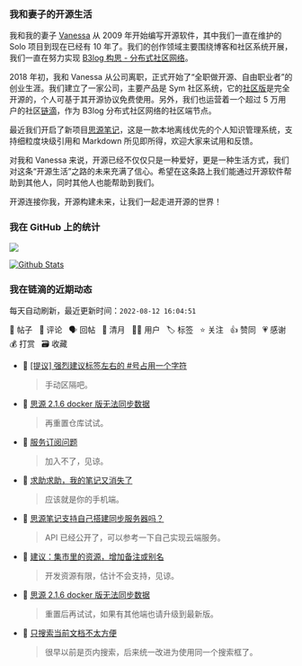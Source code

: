 ### 我和妻子的开源生活

我和我的妻子 [Vanessa](https://github.com/Vanessa219) 从 2009 年开始编写开源软件，其中我们一直在维护的 Solo 项目到现在已经有 10 年了。我们的创作领域主要围绕博客和社区系统开展，我们一直在努力实现 [B3log 构思 - 分布式社区网络](https://ld246.com/article/1546941897596)。

2018 年初，我和 Vanessa 从公司离职，正式开始了“全职做开源、自由职业者”的创业生涯。我们建立了一家公司，主要产品是 Sym 社区系统，它的[社区版](https://github.com/88250/symphony)是完全开源的，个人可基于其开源协议免费使用。另外，我们也运营着一个超过 5 万用户的社区[链滴](https://ld246.com)，作为 B3log 分布式社区网络的社区端节点。

最近我们开启了新项目[思源笔记](https://github.com/siyuan-note/siyuan)，这是一款本地离线优先的个人知识管理系统，支持细粒度块级引用和 Markdown 所见即所得，欢迎大家来试用和反馈。

对我和 Vanessa 来说，开源已经不仅仅只是一种爱好，更是一种生活方式，我们对这条“开源生活”之路的未来充满了信心。希望在这条路上我们能通过开源软件帮助到其他人，同时其他人也能帮助到我们。

开源连接你我，开源构建未来，让我们一起走进开源的世界！

### 我在 GitHub 上的统计

<a title="Hits" target="_blank" href="https://github.com/88250/88250"><img src="https://hits.b3log.org/88250/88250.svg"></a>

[![Github Stats](https://github-readme-stats.vercel.app/api?username=88250&theme=tokyonight&show_icons=true)](https://github.com/88250)

<!--events start -->

### 我在链滴的近期动态

每天自动刷新，最近更新时间：`2022-08-12 16:04:51`

📝 帖子 &nbsp; 💬 评论 &nbsp; 🗣 回帖 &nbsp; 🌙 清月 &nbsp; 👨‍💻 用户 &nbsp; 🏷️ 标签 &nbsp; ⭐️ 关注 &nbsp; 👍 赞同 &nbsp; 💗 感谢 &nbsp; 💰 打赏 &nbsp; 🗃 收藏

* 💬 [[提议] 强烈建议标签左右的 #号占用一个字符](https://ld246.com/article/1659974936552/comment/1660291133194#comments)

  > 手动区隔吧。
* 💬 [思源 2.1.6 docker 版无法同步数据](https://ld246.com/article/1660285086828/comment/1660291058400#comments)

  > 再重置仓库试试。
* 💬 [服务订阅问题](https://ld246.com/article/1660286329017/comment/1660289116084#comments)

  > 加入不了，见谅。
* 💬 [求助求助，我的笔记又消失了](https://ld246.com/article/1660208201353/comment/1660288984777#comments)

  > 应该就是你的手机端。
* 💬 [思源笔记支持自己搭建同步服务器吗？](https://ld246.com/article/1660286122929/comment/1660288939070#comments)

  > API 已经公开了，可以参考一下自己实现云端服务。
* 💬 [建议：集市里的资源，增加备注或别名](https://ld246.com/article/1660285662253/comment/1660288846649#comments)

  > 开发资源有限，估计不会支持，见谅。
* 💬 [思源 2.1.6 docker 版无法同步数据](https://ld246.com/article/1660285086828/comment/1660288786804#comments)

  > 重置后再试试，如果有其他端也请升级到最新版。
* 💬 [只搜索当前文档不太方便](https://ld246.com/article/1660284523582/comment/1660288728760#comments)

  > 很早以前是页内搜索，后来统一改进为使用同一个搜索框了。


<!--events end -->
